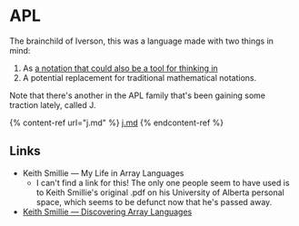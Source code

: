 # APL

The brainchild of Iverson, this was a language made with two things in mind:

1. As [a notation that could also be a tool for thinking in](../../../reading-notes/papers/iverson-notation-as-a-tool-of-thought.md)
2. A potential replacement for traditional mathematical notations.

Note that there's another in the APL family that's been gaining some traction lately, called J.

{% content-ref url="j.md" %}
[j.md](j.md)
{% endcontent-ref %}

## Links

* Keith Smillie — My Life in Array Languages
  * I can't find a link for this! The only one people seem to have used is to Keith Smillie's original .pdf on his University of Alberta personal space, which seems to be defunct now that he's passed away.
* [Keith Smillie — Discovering Array Languages](http://archive.vector.org.uk/art10008110)

